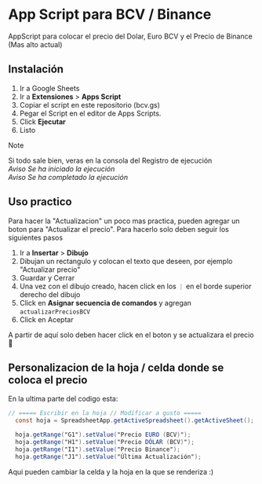 # App Script para BCV / Binance

AppScript para colocar el precio del Dolar, Euro BCV y el Precio de Binance (Mas alto actual)

## Instalación

1. Ir a Google Sheets
2. Ir a **Extensiones** > **Apps Script**
3. Copiar el script en este repositorio (bcv.gs)
4. Pegar el Script en el editor de Apps Scripts.
5. Click **Ejecutar**
6. Listo

> [!NOTE]
> Si todo sale bien, veras en la consola del Registro de ejecución </br>
> *Aviso	Se ha iniciado la ejecución* </br>
> *Aviso	Se ha completado la ejecución*

## Uso practico

Para hacer la "Actualizacion" un poco mas practica, pueden agregar un boton para "Actualizar el precio". Para hacerlo solo deben seguir los siguientes pasos

1. Ir a **Insertar** > **Dibujo**
2. Dibujan un rectangulo y colocan el texto que deseen, por ejemplo "Actualizar precio"
3. Guardar y Cerrar
4. Una vez con el dibujo creado, hacen click en los `⋮` en el borde superior derecho del dibujo
5. Click en **Asignar secuencia de comandos** y agregan `actualizarPreciosBCV`
6. Click en Aceptar

A partir de aquí solo deben hacer click en el boton y se actualizara el precio 🚀

## Personalizacion de la hoja / celda donde se coloca el precio

En la ultima parte del codigo esta:

```gs
// ===== Escribir en la hoja // Modificar a gusto =====
  const hoja = SpreadsheetApp.getActiveSpreadsheet().getActiveSheet();

  hoja.getRange("G1").setValue("Precio EURO (BCV)");
  hoja.getRange("H1").setValue("Precio DÓLAR (BCV)");
  hoja.getRange("I1").setValue("Precio Binance");
  hoja.getRange("J1").setValue("Última Actualización");
```

Aqui pueden cambiar la celda y la hoja en la que se renderiza :)
